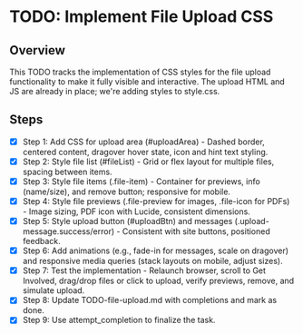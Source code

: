 # TODO: Implement File Upload CSS

## Overview
This TODO tracks the implementation of CSS styles for the file upload functionality to make it fully visible and interactive. The upload HTML and JS are already in place; we're adding styles to style.css.

## Steps

- [x] Step 1: Add CSS for upload area (#uploadArea) - Dashed border, centered content, dragover hover state, icon and hint text styling.
- [x] Step 2: Style file list (#fileList) - Grid or flex layout for multiple files, spacing between items.
- [x] Step 3: Style file items (.file-item) - Container for previews, info (name/size), and remove button; responsive for mobile.
- [x] Step 4: Style file previews (.file-preview for images, .file-icon for PDFs) - Image sizing, PDF icon with Lucide, consistent dimensions.
- [x] Step 5: Style upload button (#uploadBtn) and messages (.upload-message.success/error) - Consistent with site buttons, positioned feedback.
- [x] Step 6: Add animations (e.g., fade-in for messages, scale on dragover) and responsive media queries (stack layouts on mobile, adjust sizes).
- [x] Step 7: Test the implementation - Relaunch browser, scroll to Get Involved, drag/drop files or click to upload, verify previews, remove, and simulate upload.
- [x] Step 8: Update TODO-file-upload.md with completions and mark as done.
- [x] Step 9: Use attempt_completion to finalize the task.
